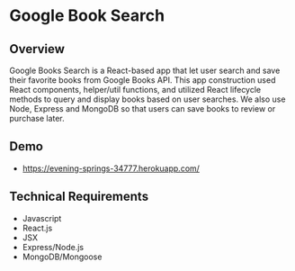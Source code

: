 # Google Book Search

## Overview
Google Books Search is a React-based app that let user search and save their favorite books from Google Books API. This app construction used React components, helper/util functions, and utilized React lifecycle methods to query and display books based on user searches. We also use Node, Express and MongoDB so that users can save books to review or purchase later.

## Demo
* https://evening-springs-34777.herokuapp.com/

## Technical Requirements
* Javascript
* React.js
* JSX
* Express/Node.js
* MongoDB/Mongoose

